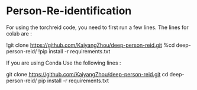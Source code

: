 # Person-Re-identification

For using the torchreid code, you need to first run a few lines.
The lines for colab are :

!git clone https://github.com/KaiyangZhou/deep-person-reid.git
%cd deep-person-reid/
!pip install -r requirements.txt


If you are using Conda 
Use the following lines :

git clone https://github.com/KaiyangZhou/deep-person-reid.git
cd deep-person-reid/
pip install -r requirements.txt

